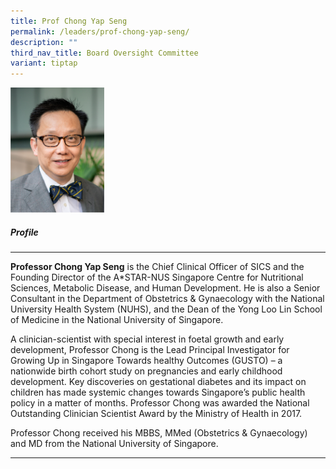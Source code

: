 ```yaml
---
title: Prof Chong Yap Seng
permalink: /leaders/prof-chong-yap-seng/
description: ""
third_nav_title: Board Oversight Committee
variant: tiptap
---
```

<div class="isomer-image-wrapper"><img style="width:150px" height="auto" width="100%" src="/images/Leaders/prof%20chong%20yap%20seng.png"></div><h5>Profile</h5><hr><p><strong>Professor Chong Yap Seng</strong> is the Chief Clinical Officer of SICS and the Founding Director of the A*STAR-NUS Singapore Centre for Nutritional Sciences, Metabolic Disease, and Human Development. He is also a Senior Consultant in the Department of Obstetrics &amp; Gynaecology with the National University Health System (NUHS), and the Dean of the Yong Loo Lin School of Medicine in the National University of Singapore.&nbsp;</p><p>A clinician-scientist with special interest in foetal growth and early development, Professor Chong is the Lead Principal Investigator for Growing Up in Singapore Towards healthy Outcomes (GUSTO) – a nationwide birth cohort study on pregnancies and early childhood development. Key discoveries on gestational diabetes and its impact on children has made systemic changes towards Singapore’s public health policy in a matter of months. Professor Chong was awarded the National Outstanding Clinician Scientist Award by the Ministry of Health in 2017.&nbsp;</p><p>Professor Chong received his MBBS,&nbsp;MMed&nbsp;(Obstetrics &amp; Gynaecology) and MD from the National University of Singapore.&nbsp;</p><hr><p></p>